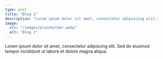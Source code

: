 ```yaml
---
type: post
title: "Blog 1"
description: "Lorem ipsum dolor sit amet, consectetur adipiscing elit."
image:
  src: "/images/placeholder.webp"
  alt: "Blog 1"
---
```


Lorem ipsum dolor sit amet, consectetur adipiscing elit. Sed do eiusmod tempor incididunt ut labore et dolore magna aliqua.

